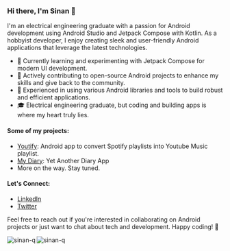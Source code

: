 ### Hi there, I'm Sinan 👋

I'm an electrical engineering graduate with a passion for Android development using Android Studio and Jetpack Compose with Kotlin. As a hobbyist developer, I enjoy creating sleek and user-friendly Android applications that leverage the latest technologies.

- 🌱 Currently learning and experimenting with Jetpack Compose for modern UI development.
- 💼 Actively contributing to open-source Android projects to enhance my skills and give back to the community.
- 🔧 Experienced in using various Android libraries and tools to build robust and efficient applications.
- 🎓 Electrical engineering graduate, but coding and building apps is where my heart truly lies.

#### Some of my projects:

- [Youtify](https://github.com/sinan-q/Spotify2YT): Android app to convert Spotify playlists into Youtube Music playlist.
- [My Diary](https://github.com/sinan-q/My_Diary): Yet Another Diary App
- More on the way. Stay tuned.

#### Let's Connect:

- [LinkedIn](https://www.linkedin.com/in/sinan-muhammed-p)
- [Twitter](https://twitter.com/si_n_an_q)
  
Feel free to reach out if you're interested in collaborating on Android projects or just want to chat about tech and development. Happy coding! 🚀

<p><img align="left" src="https://github-readme-stats.vercel.app/api/top-langs?username=sinan-q&show_icons=true&locale=en&layout=compact" alt="sinan-q" /></p>
<p><img align="center" src="https://github-readme-streak-stats.herokuapp.com/?user=sinan-q&" alt="sinan-q" /></p>


<!---
sinan-q/sinan-q is a ✨ special ✨ repository because its `README.md` (this file) appears on your GitHub profile.
You can click the Preview link to take a look at your changes.
--->
